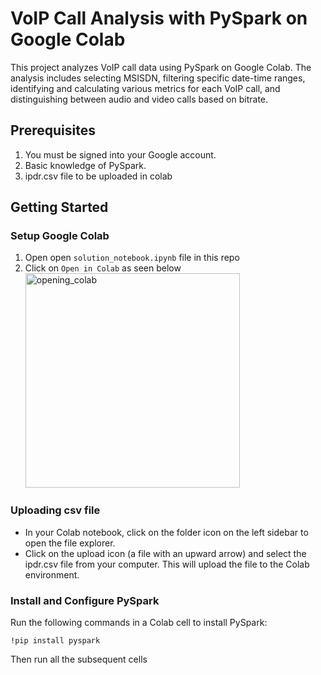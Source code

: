 # VoIP Call Analysis with PySpark on Google Colab

This project analyzes VoIP call data using PySpark on Google Colab. The analysis includes selecting MSISDN, filtering specific date-time ranges, identifying and calculating various metrics for each VoIP call, and distinguishing between audio and video calls based on bitrate.

## Prerequisites

1. You must be signed into your Google account.
2. Basic knowledge of PySpark.
3. ipdr.csv file to be uploaded in colab

## Getting Started

### Setup Google Colab

1. Open open `solution_notebook.ipynb` file in this repo
2. Click on `Open in Colab` as seen below <br>
   <img width="343" alt="opening_colab" src="https://github.com/user-attachments/assets/7c31b210-097c-486b-a266-8851c9299aa9">

### Uploading csv file
* In your Colab notebook, click on the folder icon on the left sidebar to open the file explorer.<br>
* Click on the upload icon (a file with an upward arrow) and select the ipdr.csv file from your computer. This will upload the file to the Colab environment.


### Install and Configure PySpark

Run the following commands in a Colab cell to install PySpark:

```
!pip install pyspark
```
Then run all the subsequent cells
